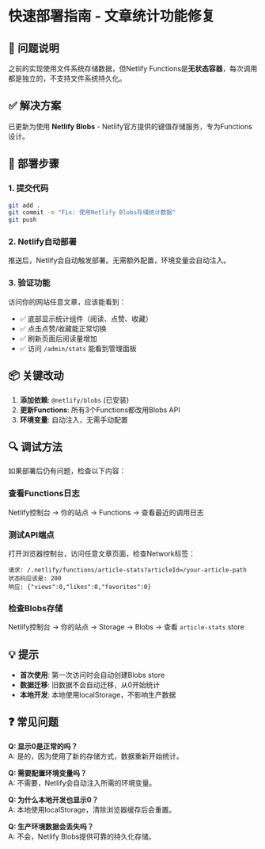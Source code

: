 # 快速部署指南 - 文章统计功能修复

## 🔧 问题说明

之前的实现使用文件系统存储数据，但Netlify Functions是**无状态容器**，每次调用都是独立的，不支持文件系统持久化。

## ✅ 解决方案

已更新为使用 **Netlify Blobs** - Netlify官方提供的键值存储服务，专为Functions设计。

## 🚀 部署步骤

### 1. 提交代码

```bash
git add .
git commit -m "Fix: 使用Netlify Blobs存储统计数据"
git push
```

### 2. Netlify自动部署

推送后，Netlify会自动触发部署。无需额外配置，环境变量会自动注入。

### 3. 验证功能

访问你的网站任意文章，应该能看到：
- ✅ 底部显示统计组件（阅读、点赞、收藏）
- ✅ 点击点赞/收藏能正常切换
- ✅ 刷新页面后阅读量增加
- ✅ 访问 `/admin/stats` 能看到管理面板

## 📦 关键改动

1. **添加依赖**: `@netlify/blobs` (已安装)
2. **更新Functions**: 所有3个Functions都改用Blobs API
3. **环境变量**: 自动注入，无需手动配置

## 🔍 调试方法

如果部署后仍有问题，检查以下内容：

### 查看Functions日志

Netlify控制台 → 你的站点 → Functions → 查看最近的调用日志

### 测试API端点

打开浏览器控制台，访问任意文章页面，检查Network标签：

```
请求: /.netlify/functions/article-stats?articleId=/your-article-path
状态码应该是: 200
响应: {"views":0,"likes":0,"favorites":0}
```

### 检查Blobs存储

Netlify控制台 → 你的站点 → Storage → Blobs → 查看 `article-stats` store

## 💡 提示

- **首次使用**: 第一次访问时会自动创建Blobs store
- **数据迁移**: 旧数据不会自动迁移，从0开始统计
- **本地开发**: 本地使用localStorage，不影响生产数据

## ❓ 常见问题

**Q: 显示0是正常的吗？**  
A: 是的，因为使用了新的存储方式，数据重新开始统计。

**Q: 需要配置环境变量吗？**  
A: 不需要，Netlify会自动注入所需的环境变量。

**Q: 为什么本地开发也显示0？**  
A: 本地使用localStorage，清除浏览器缓存后会重置。

**Q: 生产环境数据会丢失吗？**  
A: 不会，Netlify Blobs提供可靠的持久化存储。

